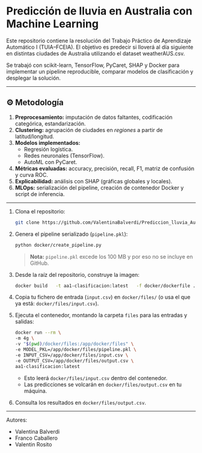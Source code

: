 # Predicción de lluvia en Australia con Machine Learning   

Este repositorio contiene la resolución del Trabajo Práctico de Aprendizaje Automático I (TUIA–FCEIA).
El objetivo es predecir si lloverá al día siguiente en distintas ciudades de Australia utilizando el dataset weatherAUS.csv.

Se trabajó con scikit-learn, TensorFlow, PyCaret, SHAP y Docker para implementar un pipeline reproducible, comparar modelos de clasificación y desplegar la solución.

---

## ⚙️ Metodología  
1. **Preprocesamiento:** imputación de datos faltantes, codificación categórica, estandarización.  
2. **Clustering:** agrupación de ciudades en *regiones* a partir de latitud/longitud.  
3. **Modelos implementados:**  
   - Regresión logística.  
   - Redes neuronales (TensorFlow).  
   - AutoML con PyCaret.  
4. **Métricas evaluadas:** accuracy, precisión, recall, F1, matriz de confusión y curva ROC.  
5. **Explicabilidad:** análisis con SHAP (gráficas globales y locales).  
6. **MLOps:** serialización del pipeline, creación de contenedor Docker y script de inferencia.  

---


1. Clona el repositorio:
   ```bash
   git clone https://github.com/ValentinaBalverdi/Prediccion_lluvia_Australia.git
   ```

2. Genera el pipeline serializado (`pipeline.pkl`):
   ```bash
   python docker/create_pipeline.py
   ```
   > **Nota:** `pipeline.pkl` excede los 100 MB y por eso no se incluye en GitHub.

3. Desde la raíz del repositorio, construye la imagen:
    ```bash
    docker build   -t aa1-clasificacion:latest   -f docker/dockerfile .
    ```

4. Copia tu fichero de entrada (`input.csv`) en `docker/files/` (o usa el que ya está: `docker/files/input.csv`).

5. Ejecuta el contenedor, montando la carpeta `files` para las entradas y salidas:
    ```bash
    docker run --rm \
    -m 4g \
    -v "$(pwd)/docker/files:/app/docker/files" \
    -e MODEL_PKL=/app/docker/files/pipeline.pkl \
    -e INPUT_CSV=/app/docker/files/input.csv \
    -e OUTPUT_CSV=/app/docker/files/output.csv \
    aa1-clasificacion:latest
    ```
    - Esto leerá `docker/files/input.csv` dentro del contenedor.  
    - Las predicciones se volcarán en `docker/files/output.csv` en tu máquina.

6. Consulta los resultados en `docker/files/output.csv`.  

---
Autores:
- Valentina Balverdi
- Franco Caballero
- Valentin Rosito